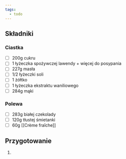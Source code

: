 ```yaml
---
tags:
  - todo
---
```

## Składniki

### Ciastka

- [ ] 200g cukru
- [ ] 1 łyżeczka spożywczej lawendy + więcej do posypania
- [ ] 227g masła
- [ ] 1/2 łyżeczki soli
- [ ] 1 żółtko
- [ ] 1 łyżeczka ekstraktu waniliowego
- [ ] 284g mąki

### Polewa

- [ ] 283g białej czekolady
- [ ] 120g tłustej śmietanki
- [ ] 60g [[Crème fraîche]]

## Przygotowanie

1. 

